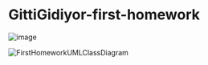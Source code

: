 # GittiGidiyor-first-homework


![image](https://user-images.githubusercontent.com/58683636/128666979-67858095-80ee-4da3-a416-97e387f82ca4.png)

![FirstHomeworkUMLClassDiagram](https://user-images.githubusercontent.com/32036350/129451492-8812f45e-126e-4791-8ede-5b579cd7b03d.png)

